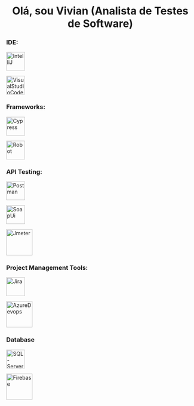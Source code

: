 <h1 align="center">Olá, sou Vivian (Analista de Testes de Software)</h1>

<div>
  <h3 align="left">IDE:</h3>  
  <p align="left">
    <a href="https://www.jetbrains.com/pt-br/idea/" target="_blank" rel="noreferrer">
      <img width="50" alt="IntelliJ" src="https://upload.wikimedia.org/wikipedia/commons/thumb/9/9c/IntelliJ_IDEA_Icon.svg/1024px-IntelliJ_IDEA_Icon.svg.png" /> </a>
  </p>
  <p align="left">
    <a href="https://https://code.visualstudio.com/" target="_blank" rel="noreferrer">
      <img width="50" alt="VisualStudioCode" src="https://code.visualstudio.com/assets/images/code-stable.png" /> </a>
  </p>
</div>

<div>
  <h3 align="left">Frameworks:</h3>  
  <p align="left">
    <a href="https://www.cypress.io/" target="_blank" rel="noreferrer">
      <img width="50" alt="Cypress" src="https://seeklogo.com/images/C/Cypress-logo-4A29F8CC0D-seeklogo.com.gif" /> </a>
  </p>
  <p align="left">
    <a href="https://robotframework.org/" target="_blank" rel="noreferrer">
      <img width="50" alt="Robot" src="https://iconape.com/wp-content/files/py/12230/png/robot.png" /> </a>
  </p>
</div>

<div>
  <h3 align="left">API Testing:</h3>
  <p align="left">
    <a href="https://www.postman.com/" target="_blank" rel="noreferrer">
      <img width="50" alt="Postman" src="https://www.svgrepo.com/download/354202/postman-icon.svg" /> </a>
  </p>
    <p align="left">
    <a href="https://www.soapui.org/" target="_blank" rel="noreferrer">
      <img width="50" alt="SoapUi" src="https://static1.smartbear.co/soapui/media/images/stories/homepage/features/soapui-logo.png" /> </a>
  </p>
  </p>
    <p align="left">
    <a href="https://jmeter.apache.org/" target="_blank" rel="noreferrer">
      <img width="70" alt="Jmeter" src="https://www.apache.org/img/asf-estd-1999-logo.jpg" /> </a>
  </p>
</div>

<div>
  <h3 align="left">Project Management Tools:</h3>
  <p align="left">
    <a href="https://www.atlassian.com/br/software/jira" target="_blank" rel="noreferrer">
      <img width="50" alt="Jira" src="https://cdn.jsdelivr.net/gh/devicons/devicon/icons/jira/jira-original-wordmark.svg" /> </a>
  </p>
  <p align="left">
    <a href="https://azure.microsoft.com/pt-br" target="_blank" rel="noreferrer">
      <img width="70" alt="AzureDevops" src="https://lattinegroup.com/wp-content/uploads/2020/09/azure-devops-1.png" /> </a>
  </p>
</div>

<div>
  <h3 align="left">Database</h3>
  <p align="left">
    <a href="https://www.microsoft.com/pt-br/sql-server/" target="_blank" rel="noreferrer">
      <img width="50" alt="SQL-Server" src="https://5.imimg.com/data5/SELLER/Default/2023/11/363044860/PW/QF/VM/50654528/sql-server-services-500x500.jpg" /> </a>
  </p>
   <p align="left">
    <a href="https://firebase.google.com/?hl=pt-br" target="_blank" rel="noreferrer">
      <img width="70" alt="Firebase" src="https://firebase.google.com/downloads/brand-guidelines/SVG/logo-standard.svg" /> </a>
  </p>
</div>
